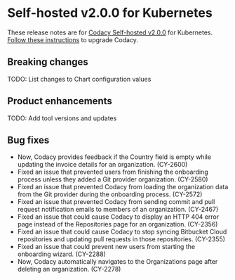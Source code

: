 # Self-hosted v2.0.0 for Kubernetes

These release notes are for [Codacy Self-hosted v2.0.0](https://github.com/codacy/chart/releases/tag/2.0.0) for Kubernetes. [Follow these instructions](https://docs.codacy.com/chart/maintenance/upgrade/) to upgrade Codacy.

## Breaking changes

TODO: List changes to Chart configuration values

## Product enhancements

TODO: Add tool versions and updates

## Bug fixes

-    Now, Codacy provides feedback if the Country field is empty while updating the invoice details for an organization. (CY-2600)
-    Fixed an issue that prevented users from finishing the onboarding process unless they added a Git provider organization. (CY-2580)
-    Fixed an issue that prevented Codacy from loading the organization data from the Git provider during the onboarding process. (CY-2572)
-    Fixed an issue that prevented Codacy from sending commit and pull request notification emails to members of an organization. (CY-2467)
-    Fixed an issue that could cause Codacy to display an HTTP 404 error page instead of the Repositories page for an organization. (CY-2356)
-    Fixed an issue that could cause Codacy to stop syncing Bitbucket Cloud repositories and updating pull requests in those repositories. (CY-2355)
-    Fixed an issue that could prevent new users from starting the onboarding wizard. (CY-2288)
-    Now, Codacy automatically navigates to the Organizations page after deleting an organization. (CY-2278)

